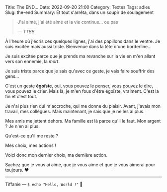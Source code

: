 Title: The END...
Date: 2022-09-20 21:00
Category: Textes
Tags: adieu
Slug: the-end
Summary: Et tout s'arrêta, dans un soupir de soulagement

> J'ai aimé, j'ai été aimé et la vie continue... ou pas
>
> — *TTBB*

À l'heure où j'écris ces quelques lignes, j'ai des papillons dans le ventre. Je suis excitée mais aussi triste. Bienvenue dans la tête d'une borderline...

Je suis excitée parce que je prends ma revanche sur la vie en m'en allant vers son ennemie, la *mort*.

Je suis triste parce que je sais qu'avec ce geste, je vais faire souffrir des gens...

C'est un geste **égoïste**, oui, vous pouvez le penser, vous pouvez le dire, vous pouvez le crier. Mais là, je m'en fous d'être égoïste, vraiment. C'est la fin et c'est tout.

Je n'ai plus rien qui m'accroche, qui me donne du plaisir. Avant, j'avais mon travail, mes collègues. Mais maintenant, je sais que je ne les ai plus.

Mes amis me jettent dehors. Ma famille est là parce qu'il le faut. Mon argent ? Je n'en ai plus.

Qu'est-ce qu'il me reste ? 

Mes choix, mes actions !

Voici donc mon dernier choix, ma dernière action.

Sachez que je vous ai aimé, que je vous aime et que je vous aimerai pour toujours. ♥️

---
Tiffanie — `$ echo "Hello, World !"` 🐨
